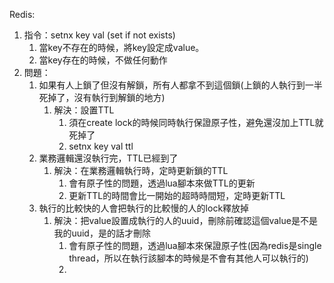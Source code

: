 
Redis:
1. 指令：setnx key val (set if not exists)
	1. 當key不存在的時候，將key設定成value。
	2. 當key存在的時候，不做任何動作
2. 問題：
	1. 如果有人上鎖了但沒有解鎖，所有人都拿不到這個鎖(上鎖的人執行到一半死掉了，沒有執行到解鎖的地方)
		1. 解決：設置TTL
			1. 須在create lock的時候同時執行保證原子性，避免還沒加上TTL就死掉了
			2. setnx key val ttl
	2. 業務邏輯還沒執行完，TTL已經到了
		1. 解決：在業務邏輯執行時，定時更新鎖的TTL
			1. 會有原子性的問題，透過lua腳本來做TTL的更新
			2. 更新TTL的時間會比一開始的超時時間短，定時更新TTL
	3. 執行的比較快的人會把執行的比較慢的人的lock釋放掉
		1. 解決：把value設置成執行的人的uuid，刪除前確認這個value是不是我的uuid，是的話才刪除
			1. 會有原子性的問題，透過lua腳本來保證原子性(因為redis是single thread，所以在執行該腳本的時候是不會有其他人可以執行的)
			2. 
